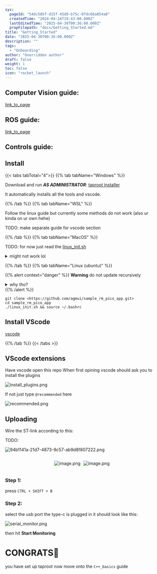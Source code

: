```yaml
---
sys:
  pageId: "54dc585f-d15f-45d0-b75c-8fdc66a854a8"
  createdTime: "2024-04-16T19:43:00.000Z"
  lastEditedTime: "2025-04-30T00:36:00.000Z"
  propFilepath: "docs/Getting_Started.md"
title: "Getting_Started"
date: "2025-04-30T00:36:00.000Z"
description: ""
tags:
  - "Onboarding"
author: "Overridden author"
draft: false
weight: 1
toc: false
icon: "rocket_launch"
---
```


## Computer Vision guide:

[link_to_page](86d45bc0-388b-4d26-8848-44f255f73d0e)

## ROS guide:

[link_to_page](3c76c1de-ec8f-46d6-8b0a-294005edc2d5)

## Controls guide:

## Install

{{< tabs tabTotal="4">}}
{{% tab tabName="Windows" %}}

Download and run _**AS ADMINISTRATOR**_: [taproot installer](https://github.com/Thornbots/TeachingFreshies/releases/tag/1.0)

It automatically installs all the tools and vscode.

{{% /tab %}}
{{% tab tabName="WSL" %}}

Follow the linux guide but currently some methods do not work (also ur kinda on ur own hehe)

TODO: make separate guide for vscode section

{{% /tab %}}
{{% tab tabName="MacOS" %}}

TODO: for now just read the [linux_init.sh](https://github.com/agmui/sample_rm_pico_app/blob/main/linux_init.sh)

<details>
<summary>might not work lol</summary>

`brew install libusb pkg-config`

Next install: [vscode](https://code.visualstudio.com/Download)

</details>

{{% /tab %}}
{{% tab tabName="Linux (ubuntu)" %}}

{{% alert context="danger" %}}
**Warning** do not update recursively
<details>
<summary>why tho?</summary>
There are some submodules that may go on for a while (like tinyusb) and I highly
recommend you don't need to get them.
If you want to see what submodules I update just look in `linux_init.sh`
</details>
{{% /alert %}}

```shell
git clone <https://github.com/agmui/sample_rm_pico_app.git>
cd sample_rm_pico_app
./linux_init.sh && source ~/.bashrc
```

## Install VScode

[vscode](https://code.visualstudio.com/Download)

{{% /tab %}}
{{< /tabs >}}

## VScode extensions

Have vscode open this repo
When first opining vscode should ask you to install the plugins

![install_plugins.png](https://prod-files-secure.s3.us-west-2.amazonaws.com/d518164a-d88e-44d1-a4ee-3adb3bd8bce0/89bd30f0-1825-4e77-867b-0a41ce370880/install_plugins.png?X-Amz-Algorithm=AWS4-HMAC-SHA256&X-Amz-Content-Sha256=UNSIGNED-PAYLOAD&X-Amz-Credential=ASIAZI2LB466SMJ24UKY%2F20250517%2Fus-west-2%2Fs3%2Faws4_request&X-Amz-Date=20250517T004026Z&X-Amz-Expires=3600&X-Amz-Security-Token=IQoJb3JpZ2luX2VjEJj%2F%2F%2F%2F%2F%2F%2F%2F%2F%2FwEaCXVzLXdlc3QtMiJHMEUCIQDBQg1zrsMAGdp%2F3EB8kxhRctyvSNsvo%2BOhGvII0fBaMAIgX7Z5KCar0UTIVJNedo9kstZPuu1S6BqWthr9YdagcGgq%2FwMIURAAGgw2Mzc0MjMxODM4MDUiDDYi1KaxNuXAMut8nCrcA8%2FXoMB7cQgEM%2FKEHbl0EnvtYRmz83iKQarsYX2vu0%2FZE4gf1Gh7wwgadlvRkqhOvuVs3csZwymHu%2FFUsVkJTylCMqjf4cCx1Usc2VXz8iECZTzk%2BSUjhM2Pk2ffdQRtJmMNGK9HCFeXOxs8%2FavvzGt%2Fwb3eZWMxt1xBUGzSqPBu3gmxILlPyOxJxNq3vyqBZgULTJEnzHMLuaD6lHgO3uw0HJdVyp63ZFPR6Az5ormjmYOFuDiVDBzKyr7pXudUsipCG7Q56N%2F5jqLlHEzmMaKzusVCVMUGuFCi92ZIj1zemThzxmjfjAOX3CQ%2B9Wge6wlO3C5MIgB2%2BT7fsFg65mDXkg9gLSBe%2FzNdqvylSWQTI%2B7QrZYv%2FMSbWT4ze7MYBHrOAJY4VKpDbL1GMa1qm6qi1bzUoVu6G1AI9S%2FIsO%2FBWYVl%2FfPAvUkTt3q%2FO6JzkWfFW5w3uqni%2BUKqTlEX4VejAReFaC8VjQ%2FjSrRZ%2Bp9gRFBJBGtFLczc%2BW2Ny8bjPWVXWJPAd72lQ0nDLqgx41j3BKZ5P9%2BTwr7DMpCYQKY8jArAvaaXrIQbD2HTwozRVT%2FDdIiIQvBIIw50LlO0eW%2BJZA75alwpP9xgzgUd6f11JQNH7h5ejbUqo0qRMKmgn8EGOqUBamAC1RwREFvL1yfBW7WwOpiH3EXyJA%2B9yCKPpkKLfYhlHwhHp47wtghCTRrHptScWOPaYrEAdTWf34cTWkmeMDxoap9AtvD9rYLWSVoPkrCJH%2FE314SSpiY1l6K8AhPpI0cvksLrOOfVT6fWX3Ty0r%2FDdd1VfisDJRcgOXLdJRMLnDQgkO92pBqcNL0PZp7jAhDdv1eJKa6R%2Fc4JlrFUD9kONwZg&X-Amz-Signature=905c84c7b1c075c4977c6c0086aaaf150ab8ead3a483740c5816d48a46119345&X-Amz-SignedHeaders=host&x-id=GetObject)

If not just type `@recommended` here  

![recommended.png](https://prod-files-secure.s3.us-west-2.amazonaws.com/d518164a-d88e-44d1-a4ee-3adb3bd8bce0/61e661e9-5d85-4dfc-be0d-8d2097a5e793/recommended.png?X-Amz-Algorithm=AWS4-HMAC-SHA256&X-Amz-Content-Sha256=UNSIGNED-PAYLOAD&X-Amz-Credential=ASIAZI2LB466SMJ24UKY%2F20250517%2Fus-west-2%2Fs3%2Faws4_request&X-Amz-Date=20250517T004026Z&X-Amz-Expires=3600&X-Amz-Security-Token=IQoJb3JpZ2luX2VjEJj%2F%2F%2F%2F%2F%2F%2F%2F%2F%2FwEaCXVzLXdlc3QtMiJHMEUCIQDBQg1zrsMAGdp%2F3EB8kxhRctyvSNsvo%2BOhGvII0fBaMAIgX7Z5KCar0UTIVJNedo9kstZPuu1S6BqWthr9YdagcGgq%2FwMIURAAGgw2Mzc0MjMxODM4MDUiDDYi1KaxNuXAMut8nCrcA8%2FXoMB7cQgEM%2FKEHbl0EnvtYRmz83iKQarsYX2vu0%2FZE4gf1Gh7wwgadlvRkqhOvuVs3csZwymHu%2FFUsVkJTylCMqjf4cCx1Usc2VXz8iECZTzk%2BSUjhM2Pk2ffdQRtJmMNGK9HCFeXOxs8%2FavvzGt%2Fwb3eZWMxt1xBUGzSqPBu3gmxILlPyOxJxNq3vyqBZgULTJEnzHMLuaD6lHgO3uw0HJdVyp63ZFPR6Az5ormjmYOFuDiVDBzKyr7pXudUsipCG7Q56N%2F5jqLlHEzmMaKzusVCVMUGuFCi92ZIj1zemThzxmjfjAOX3CQ%2B9Wge6wlO3C5MIgB2%2BT7fsFg65mDXkg9gLSBe%2FzNdqvylSWQTI%2B7QrZYv%2FMSbWT4ze7MYBHrOAJY4VKpDbL1GMa1qm6qi1bzUoVu6G1AI9S%2FIsO%2FBWYVl%2FfPAvUkTt3q%2FO6JzkWfFW5w3uqni%2BUKqTlEX4VejAReFaC8VjQ%2FjSrRZ%2Bp9gRFBJBGtFLczc%2BW2Ny8bjPWVXWJPAd72lQ0nDLqgx41j3BKZ5P9%2BTwr7DMpCYQKY8jArAvaaXrIQbD2HTwozRVT%2FDdIiIQvBIIw50LlO0eW%2BJZA75alwpP9xgzgUd6f11JQNH7h5ejbUqo0qRMKmgn8EGOqUBamAC1RwREFvL1yfBW7WwOpiH3EXyJA%2B9yCKPpkKLfYhlHwhHp47wtghCTRrHptScWOPaYrEAdTWf34cTWkmeMDxoap9AtvD9rYLWSVoPkrCJH%2FE314SSpiY1l6K8AhPpI0cvksLrOOfVT6fWX3Ty0r%2FDdd1VfisDJRcgOXLdJRMLnDQgkO92pBqcNL0PZp7jAhDdv1eJKa6R%2Fc4JlrFUD9kONwZg&X-Amz-Signature=f49b6796c219533553a9dcaa751c47a3342c8fa31ff63f68d5ced22900360e98&X-Amz-SignedHeaders=host&x-id=GetObject)

## Uploading

Wire the ST-link according to this:

TODO:

![94b1141a-21d7-4873-9c57-ab9d8f807222.png](https://prod-files-secure.s3.us-west-2.amazonaws.com/d518164a-d88e-44d1-a4ee-3adb3bd8bce0/e5fad17d-ab82-4300-9f4c-505ab4b1202c/94b1141a-21d7-4873-9c57-ab9d8f807222.png?X-Amz-Algorithm=AWS4-HMAC-SHA256&X-Amz-Content-Sha256=UNSIGNED-PAYLOAD&X-Amz-Credential=ASIAZI2LB466SMJ24UKY%2F20250517%2Fus-west-2%2Fs3%2Faws4_request&X-Amz-Date=20250517T004026Z&X-Amz-Expires=3600&X-Amz-Security-Token=IQoJb3JpZ2luX2VjEJj%2F%2F%2F%2F%2F%2F%2F%2F%2F%2FwEaCXVzLXdlc3QtMiJHMEUCIQDBQg1zrsMAGdp%2F3EB8kxhRctyvSNsvo%2BOhGvII0fBaMAIgX7Z5KCar0UTIVJNedo9kstZPuu1S6BqWthr9YdagcGgq%2FwMIURAAGgw2Mzc0MjMxODM4MDUiDDYi1KaxNuXAMut8nCrcA8%2FXoMB7cQgEM%2FKEHbl0EnvtYRmz83iKQarsYX2vu0%2FZE4gf1Gh7wwgadlvRkqhOvuVs3csZwymHu%2FFUsVkJTylCMqjf4cCx1Usc2VXz8iECZTzk%2BSUjhM2Pk2ffdQRtJmMNGK9HCFeXOxs8%2FavvzGt%2Fwb3eZWMxt1xBUGzSqPBu3gmxILlPyOxJxNq3vyqBZgULTJEnzHMLuaD6lHgO3uw0HJdVyp63ZFPR6Az5ormjmYOFuDiVDBzKyr7pXudUsipCG7Q56N%2F5jqLlHEzmMaKzusVCVMUGuFCi92ZIj1zemThzxmjfjAOX3CQ%2B9Wge6wlO3C5MIgB2%2BT7fsFg65mDXkg9gLSBe%2FzNdqvylSWQTI%2B7QrZYv%2FMSbWT4ze7MYBHrOAJY4VKpDbL1GMa1qm6qi1bzUoVu6G1AI9S%2FIsO%2FBWYVl%2FfPAvUkTt3q%2FO6JzkWfFW5w3uqni%2BUKqTlEX4VejAReFaC8VjQ%2FjSrRZ%2Bp9gRFBJBGtFLczc%2BW2Ny8bjPWVXWJPAd72lQ0nDLqgx41j3BKZ5P9%2BTwr7DMpCYQKY8jArAvaaXrIQbD2HTwozRVT%2FDdIiIQvBIIw50LlO0eW%2BJZA75alwpP9xgzgUd6f11JQNH7h5ejbUqo0qRMKmgn8EGOqUBamAC1RwREFvL1yfBW7WwOpiH3EXyJA%2B9yCKPpkKLfYhlHwhHp47wtghCTRrHptScWOPaYrEAdTWf34cTWkmeMDxoap9AtvD9rYLWSVoPkrCJH%2FE314SSpiY1l6K8AhPpI0cvksLrOOfVT6fWX3Ty0r%2FDdd1VfisDJRcgOXLdJRMLnDQgkO92pBqcNL0PZp7jAhDdv1eJKa6R%2Fc4JlrFUD9kONwZg&X-Amz-Signature=3566dc9789a16c801c17cfce16aceda937538f9e655995c2fd9ac2f5babdda1a&X-Amz-SignedHeaders=host&x-id=GetObject)

<div style="display: flex;flex-direction: row; column-gap:10px; max-width: 630px;justify-content: center;">
<div>

![image.png](https://prod-files-secure.s3.us-west-2.amazonaws.com/d518164a-d88e-44d1-a4ee-3adb3bd8bce0/210ecb78-1116-4d7b-b9b7-2292f66fa2c2/image.png?X-Amz-Algorithm=AWS4-HMAC-SHA256&X-Amz-Content-Sha256=UNSIGNED-PAYLOAD&X-Amz-Credential=ASIAZI2LB466V4MDFODJ%2F20250517%2Fus-west-2%2Fs3%2Faws4_request&X-Amz-Date=20250517T004037Z&X-Amz-Expires=3600&X-Amz-Security-Token=IQoJb3JpZ2luX2VjEJj%2F%2F%2F%2F%2F%2F%2F%2F%2F%2FwEaCXVzLXdlc3QtMiJIMEYCIQCPJMG80UjtlE6WMcqywb04iN3bM8nxqK3SnLWhIB1RawIhAP4RgjgjrPDuKkh%2F2iXrcOADvDW9S2Jfnsmkq%2FvT5D6TKv8DCFEQABoMNjM3NDIzMTgzODA1IgwJi2G1NeBzw0OoCy4q3API9dM17dA323kMW1a%2Fg0JW3dm44aCULwXgkbUG%2BR7MuFrdt6VW9qoddp%2BLckOE8M2AYgke7OBqioQ2iZ%2BDWAVKhGHpewEU9DWebRE6zwr2M0XSjIauEsR2qFuVpqazJmLGQZ%2FK3z5lrgHUrRcf9IeMsgaSJAOlKEHctdjlojxmdUfT4yLeadL%2B6duumNbc8GswcBehSgfJ43KbmXtgCJHTRYwWedlOGiFaDXIOhNZGmW%2FIU%2BcR6DWzvPrzj%2BqfuHSOrcsiVCWT2CLm%2B2Pi%2FHdzNs3KSrYfzRU%2BqmMkmYc1eM7UeOt2RZfG94w5qXhjYbnl4GEvRS4z9xlqDdNsO%2BPGNdwM%2BOCqjwp8A7WE2W61V7cAqUXHQfPF9BasyHIsa5MztXUS4AlhKPNXKiK6ZIm%2F0nSWgr7wZwq8p008iQJ1g3UfhntgxVaJET3RA5b31c4unZNRlDF0L18okBbGdBtlCK2fPQSlmVQ4nDQSiMmbYHyBLxIjo0YmWM3sbqg1XIZNBgLklDZdrErBftxPnobT4JtmU9LdJQ69wiy4JqJJ3vYdzyui3m1lu8PF8NfTgYLt%2F2dQfgX%2F0SBue%2FkoyiT%2F39lDPqEnK%2Fw5U0P7JC5miuh3f50LjLHSUjG7GjC3oJ%2FBBjqkARlhCP4nr2mxt25K25tf4pJpNwWoXy25r0Bc7oywJXCiebf%2BntqXT5edyDFqwmsRG5mTE16%2BkoS0GEG0hrgZcuHviJD7M0e%2BwBfYsgl1jH7d8SDLv6mscl3WvR%2BcRqlvnPHO38wnwkRaHjQVyAd6wJ3GHtkS2G6PCez%2BScQk1ryfLO8OD0vzt4roOP3wEgFUsPjGiMFqZqP6xib7VEKLiwc8s1Vz&X-Amz-Signature=a2dca4721deb58a613f22340c92825340f826d1fdb121354718eca8b17406c61&X-Amz-SignedHeaders=host&x-id=GetObject)

</div>
<div>

![image.png](https://prod-files-secure.s3.us-west-2.amazonaws.com/d518164a-d88e-44d1-a4ee-3adb3bd8bce0/33a0fd0f-8ca6-4a86-8e09-26e95ded1fff/image.png?X-Amz-Algorithm=AWS4-HMAC-SHA256&X-Amz-Content-Sha256=UNSIGNED-PAYLOAD&X-Amz-Credential=ASIAZI2LB4665W53AEPT%2F20250517%2Fus-west-2%2Fs3%2Faws4_request&X-Amz-Date=20250517T004038Z&X-Amz-Expires=3600&X-Amz-Security-Token=IQoJb3JpZ2luX2VjEJj%2F%2F%2F%2F%2F%2F%2F%2F%2F%2FwEaCXVzLXdlc3QtMiJIMEYCIQC6kMrcoYOlGwMyrulv60x9AxqyvE0gu7M6ubcWyCZE4AIhALvRekwuJMh%2FUFj%2FoJSct0UN2tCiFiddl8%2Bjc47x17j%2BKv8DCFEQABoMNjM3NDIzMTgzODA1Igy9xBnlJvz%2B83AlTXUq3AOprbX0yUFfmw%2FPhMS9DluW%2F%2FZ8TeM41iAWYYqSY6xkQGCo6uHnIwoVfH8%2BH2Lom8NEsQvgxhibs1sJ5WxeKVZfUq6ZxosAwMowri1pkUknG2TaC4hnJRrhrn5pabFZMwYLHbkbPRbXMCt0NGobmr1qvA81JurzcmAFs6FrMHWh1OR2jc9gIeLqhpGURjVrfVZZLZOZexSoHHnJ7GTYPCO8wQRRTH69DRpdVwwx6OQ5MyUs78B6BKg9n25yUDrJyAOmAX9FFvEghxN35qeiQ5IC%2FgDkHt3aLbv%2F9Ract0PVRobMHIlfXE8QjZI0N40kZIjbB%2BLtj4e%2BWG2on0xvwU6PC%2F63q6ypT3oop7AdyJevbWefJa01X3ZNl2kzEZkHAiRKYTEg2GeozX8E3YdR4ycs%2F%2BCdMkMt8BR3tL6%2FLu3hSFJfg6k7UklnXQKGTVvOhD4wa9wMu%2BAmfa4QOmI7%2FRqTA%2BTbbmlvIrwsrupUaP1hyf9Te%2B0AuDSb%2BC1TriffBdJdoroHZwvzya9RBIoYTjupfMxfLDIW6jGoHENY2hJGiy1A%2F9jHJRSYtB%2FxqofG7pBy%2FvoDC69z1zsOmeO2koJo7vtGgp5o7Y3j9Qy5gTETs%2FOTl8X9hpILDIzdUjCroJ%2FBBjqkARsCKkUc80HJ%2BiddEGSpiTetW4TF4aE40BxenQkYmNBZnR0NY4dL7Cid6%2BVn56xJlC%2F%2Fy4HQCDHDzU2SEx3rIm66Uh%2FmtC3CR2dikaXWO8chOySDyNmjXJICSBJMdQaX5%2FDIVVjQw0%2FcagkfOmb2QgFObE2TUByeCeqiVk4j5C8g7WV3nQwq6As3up6wNKWayeUAPB2b23cTw4a9WfQACtfYARUD&X-Amz-Signature=4d7807606fa6b922683e3a20c7aa5ce5fdeb1b2b7ebf47aee692c4297d90ce51&X-Amz-SignedHeaders=host&x-id=GetObject)

</div>
</div>

### Step 1:

press `CTRL + SHIFT + B`

### Step 2:

select the usb port the type-c is plugged in it should look like this:

![serial_monitor.png](https://prod-files-secure.s3.us-west-2.amazonaws.com/d518164a-d88e-44d1-a4ee-3adb3bd8bce0/f03f4774-05d4-4393-b6a0-d5efb6d315ab/serial_monitor.png?X-Amz-Algorithm=AWS4-HMAC-SHA256&X-Amz-Content-Sha256=UNSIGNED-PAYLOAD&X-Amz-Credential=ASIAZI2LB466SMJ24UKY%2F20250517%2Fus-west-2%2Fs3%2Faws4_request&X-Amz-Date=20250517T004026Z&X-Amz-Expires=3600&X-Amz-Security-Token=IQoJb3JpZ2luX2VjEJj%2F%2F%2F%2F%2F%2F%2F%2F%2F%2FwEaCXVzLXdlc3QtMiJHMEUCIQDBQg1zrsMAGdp%2F3EB8kxhRctyvSNsvo%2BOhGvII0fBaMAIgX7Z5KCar0UTIVJNedo9kstZPuu1S6BqWthr9YdagcGgq%2FwMIURAAGgw2Mzc0MjMxODM4MDUiDDYi1KaxNuXAMut8nCrcA8%2FXoMB7cQgEM%2FKEHbl0EnvtYRmz83iKQarsYX2vu0%2FZE4gf1Gh7wwgadlvRkqhOvuVs3csZwymHu%2FFUsVkJTylCMqjf4cCx1Usc2VXz8iECZTzk%2BSUjhM2Pk2ffdQRtJmMNGK9HCFeXOxs8%2FavvzGt%2Fwb3eZWMxt1xBUGzSqPBu3gmxILlPyOxJxNq3vyqBZgULTJEnzHMLuaD6lHgO3uw0HJdVyp63ZFPR6Az5ormjmYOFuDiVDBzKyr7pXudUsipCG7Q56N%2F5jqLlHEzmMaKzusVCVMUGuFCi92ZIj1zemThzxmjfjAOX3CQ%2B9Wge6wlO3C5MIgB2%2BT7fsFg65mDXkg9gLSBe%2FzNdqvylSWQTI%2B7QrZYv%2FMSbWT4ze7MYBHrOAJY4VKpDbL1GMa1qm6qi1bzUoVu6G1AI9S%2FIsO%2FBWYVl%2FfPAvUkTt3q%2FO6JzkWfFW5w3uqni%2BUKqTlEX4VejAReFaC8VjQ%2FjSrRZ%2Bp9gRFBJBGtFLczc%2BW2Ny8bjPWVXWJPAd72lQ0nDLqgx41j3BKZ5P9%2BTwr7DMpCYQKY8jArAvaaXrIQbD2HTwozRVT%2FDdIiIQvBIIw50LlO0eW%2BJZA75alwpP9xgzgUd6f11JQNH7h5ejbUqo0qRMKmgn8EGOqUBamAC1RwREFvL1yfBW7WwOpiH3EXyJA%2B9yCKPpkKLfYhlHwhHp47wtghCTRrHptScWOPaYrEAdTWf34cTWkmeMDxoap9AtvD9rYLWSVoPkrCJH%2FE314SSpiY1l6K8AhPpI0cvksLrOOfVT6fWX3Ty0r%2FDdd1VfisDJRcgOXLdJRMLnDQgkO92pBqcNL0PZp7jAhDdv1eJKa6R%2Fc4JlrFUD9kONwZg&X-Amz-Signature=afc69c37fe06b056080ea03a9fcd06a7d52008d0d89a22a56e8490ee63442633&X-Amz-SignedHeaders=host&x-id=GetObject)

then hit **Start Monitoring**

# CONGRATS🎉

you have set up taproot now move onto the `C++_basics` guide
